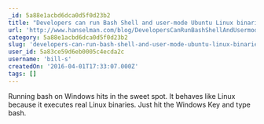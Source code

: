 ```yaml
---
_id: 5a88e1acbd6dca0d5f0d23b2
title: "Developers can run Bash Shell and user-mode Ubuntu Linux binaries on Windows 10"
url: 'http://www.hanselman.com/blog/DevelopersCanRunBashShellAndUsermodeUbuntuLinuxBinariesOnWindows10.aspx'
category: 5a88e1acbd6dca0d5f0d23b2
slug: 'developers-can-run-bash-shell-and-user-mode-ubuntu-linux-binaries-on-windows-10'
user_id: 5a83ce59d6eb0005c4ecda2c
username: 'bill-s'
createdOn: '2016-04-01T17:33:07.000Z'
tags: []
---
```


Running bash on Windows hits in the sweet spot. It behaves like Linux because it executes real Linux binaries. Just hit the Windows Key and type bash.
